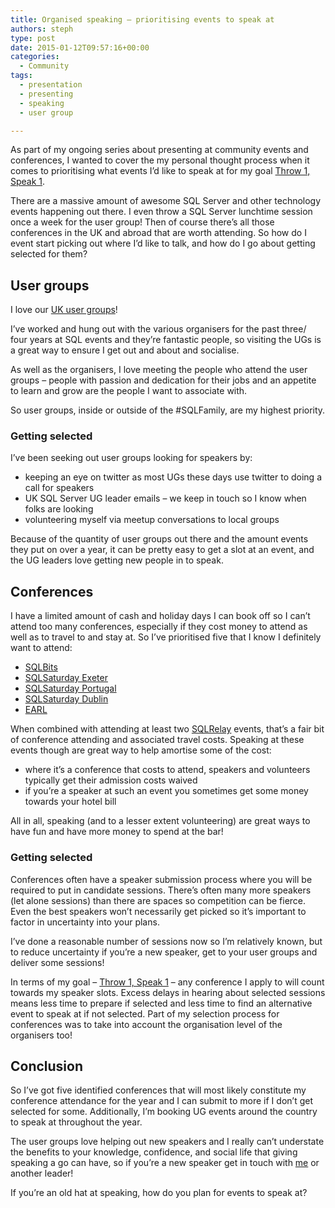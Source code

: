 ```yaml
---
title: Organised speaking – prioritising events to speak at
authors: steph
type: post
date: 2015-01-12T09:57:16+00:00
categories:
  - Community
tags:
  - presentation
  - presenting
  - speaking
  - user group

---
```

As part of my ongoing series about presenting at community events and conferences, I wanted to cover the my personal thought process when it comes to prioritising what events I&#8217;d like to speak at for my goal <a href="https://itsalocke.com/index.php/throw-1-speak-1/" title="Throw 1, Speak 1" target="_blank">Throw 1, Speak 1</a>.

There are a massive amount of awesome SQL Server and other technology events happening out there. I even throw a SQL Server lunchtime session once a week for the user group! Then of course there&#8217;s all those conferences in the UK and abroad that are worth attending. So how do I event start picking out where I&#8217;d like to talk, and how do I go about getting selected for them?
  
<!--more-->

## User groups

I love our <a href="https://itsalocke.com/index.php/sql-user-groups/" title="SQL user groups" target="_blank">UK user groups</a>!

I&#8217;ve worked and hung out with the various organisers for the past three/ four years at SQL events and they&#8217;re fantastic people, so visiting the UGs is a great way to ensure I get out and about and socialise.

As well as the organisers, I love meeting the people who attend the user groups &#8211; people with passion and dedication for their jobs and an appetite to learn and grow are the people I want to associate with.

So user groups, inside or outside of the #SQLFamily, are my highest priority.

### Getting selected

I&#8217;ve been seeking out user groups looking for speakers by:

  * keeping an eye on twitter as most UGs these days use twitter to doing a call for speakers
  * UK SQL Server UG leader emails &#8211; we keep in touch so I know when folks are looking
  * volunteering myself via meetup conversations to local groups

Because of the quantity of user groups out there and the amount events they put on over a year, it can be pretty easy to get a slot at an event, and the UG leaders love getting new people in to speak.

## Conferences

I have a limited amount of cash and holiday days I can book off so I can&#8217;t attend too many conferences, especially if they cost money to attend as well as to travel to and stay at. So I&#8217;ve prioritised five that I know I definitely want to attend:

  * <a href="http://sqlbits.com/" title="SQLBits" target="_blank">SQLBits</a>
  * <a href="https://www.sqlsaturday.com/372/eventhome.aspx" title="SQLSaturday Exeter" target="_blank">SQLSaturday Exeter</a>
  * <a href="https://www.sqlsaturday.com/369/eventhome.aspx" title="SQLSaturday Lisbon" target="_blank">SQLSaturday Portugal</a>
  * <a href="https://www.sqlsaturday.com/385/eventhome.aspx" title="SQLSaturday Dublin" target="_blank">SQLSaturday Dublin</a>
  * <a href="http://www.earl-conference.com/_London/" title="EARL London" target="_blank">EARL</a>

When combined with attending at least two <a href="http://sqlrelay.co.uk" title="SQLRelay" target="_blank">SQLRelay</a> events, that&#8217;s a fair bit of conference attending and associated travel costs. Speaking at these events though are great way to help amortise some of the cost:

  * where it&#8217;s a conference that costs to attend, speakers and volunteers typically get their admission costs waived
  * if you&#8217;re a speaker at such an event you sometimes get some money towards your hotel bill

All in all, speaking (and to a lesser extent volunteering) are great ways to have fun and have more money to spend at the bar!

### Getting selected

Conferences often have a speaker submission process where you will be required to put in candidate sessions. There&#8217;s often many more speakers (let alone sessions) than there are spaces so competition can be fierce. Even the best speakers won&#8217;t necessarily get picked so it&#8217;s important to factor in uncertainty into your plans.

I&#8217;ve done a reasonable number of sessions now so I&#8217;m relatively known, but to reduce uncertainty if you&#8217;re a new speaker, get to your user groups and deliver some sessions!

In terms of my goal &#8211; <a href="https://itsalocke.com/index.php/throw-1-speak-1/" title="Throw 1, Speak 1" target="_blank">Throw 1, Speak 1</a> &#8211; any conference I apply to will count towards my speaker slots. Excess delays in hearing about selected sessions means less time to prepare if selected and less time to find an alternative event to speak at if not selected. Part of my selection process for conferences was to take into account the organisation level of the organisers too!

## Conclusion

So I&#8217;ve got five identified conferences that will most likely constitute my conference attendance for the year and I can submit to more if I don&#8217;t get selected for some. Additionally, I&#8217;m booking UG events around the country to speak at throughout the year.

The user groups love helping out new speakers and I really can&#8217;t understate the benefits to your knowledge, confidence, and social life that giving speaking a go can have, so if you&#8217;re a new speaker get in touch with <a href="https://itsalocke.com/index.php/contact-us-page/" title="Contact Us Page" target="_blank">me</a> or another leader!

If you&#8217;re an old hat at speaking, how do you plan for events to speak at?